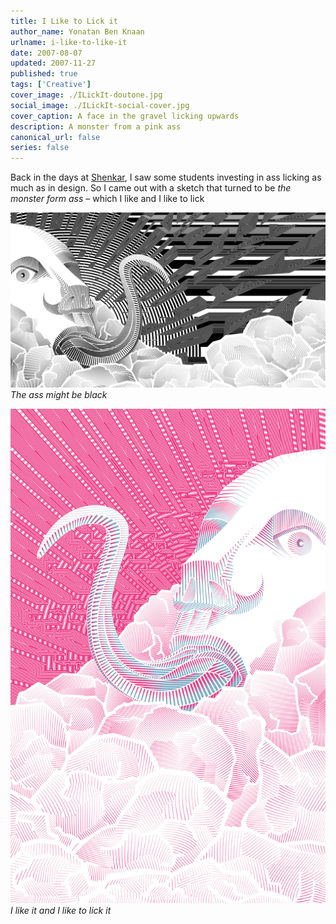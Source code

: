 ```yaml
---
title: I Like to Lick it
author_name: Yonatan Ben Knaan
urlname: i-like-to-like-it
date: 2007-08-07
updated: 2007-11-27
published: true
tags: ['Creative']
cover_image: ./ILickIt-doutone.jpg
social_image: ./ILickIt-social-cover.jpg
cover_caption: A face in the gravel licking upwards  
description: A monster from a pink ass
canonical_url: false
series: false
---
```


Back in the days at [Shenkar](https://www.shenkar.ac.il/en), I saw some students investing in ass licking as much as in design. So I came out with a sketch that turned to be _the monster form ass_ – which I like and I like to lick

![The licking monster from the black ass](./ILickIt-baba-v.jpg)
*The ass might be black*

![The licking monster from the pink ass](./ILickIt-doutone.jpg)
*I like it and I like to lick it*












